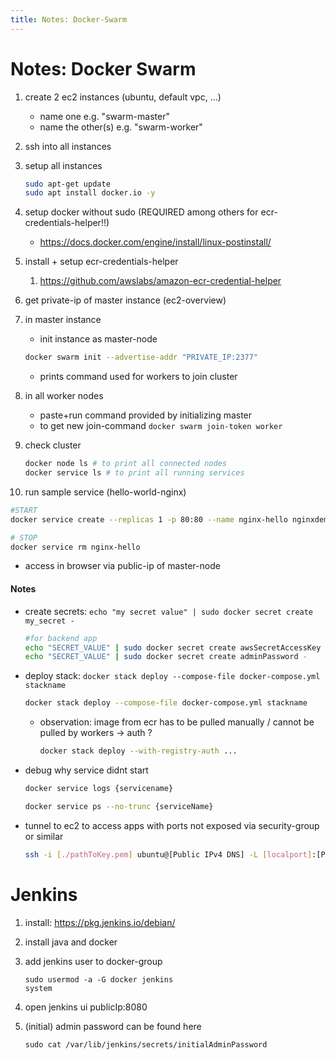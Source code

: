 ```yaml
---
title: Notes: Docker-Swarm
---
```




# Notes: Docker Swarm

1. create 2 ec2 instances (ubuntu, default vpc, ...)

   - name one e.g. "swarm-master"
   - name the other(s) e.g. "swarm-worker"

2. ssh into all instances

3. setup all instances

   ```bash
   sudo apt-get update
   sudo apt install docker.io -y
   ```

4. setup docker without sudo (REQUIRED among others for ecr-credentials-helper!!)

   - https://docs.docker.com/engine/install/linux-postinstall/

5. install + setup ecr-credentials-helper

   1. https://github.com/awslabs/amazon-ecr-credential-helper

6. get private-ip of master instance (ec2-overview)

7. in master instance

   - init instance as master-node

   ```bash
   docker swarm init --advertise-addr "PRIVATE_IP:2377"
   ```

   - prints command used for workers to join cluster

8. in all worker nodes

   - paste+run command provided by initializing master
   - to get new join-command `docker swarm join-token worker`

9. check cluster

   ```bash
   docker node ls # to print all connected nodes
   docker service ls # to print all running services
   ```

10. run sample service (hello-world-nginx)

   ```bash
   #START
   docker service create --replicas 1 -p 80:80 --name nginx-hello nginxdemos/hello
   
   # STOP
   docker service rm nginx-hello 
   ```

   - access in browser via public-ip of master-node

#### Notes

- create secrets: `echo "my secret value" | sudo docker secret create my_secret -`

  ```bash
  #for backend app
  echo "SECRET_VALUE" | sudo docker secret create awsSecretAccessKey -
  echo "SECRET_VALUE" | sudo docker secret create adminPassword -
  ```

- deploy stack: `docker stack deploy --compose-file docker-compose.yml stackname`

  ```bash
  docker stack deploy --compose-file docker-compose.yml stackname
  ```

  - observation:   image from ecr has to be pulled manually / cannot be pulled by workers -> auth ?
  
    ```bash
    docker stack deploy --with-registry-auth ...
    ```
  
- debug why service didnt start

  ```bash
  docker service logs {servicename}
  ```

  ```bash
  docker service ps --no-trunc {serviceName}
  ```

- tunnel to ec2 to access apps with ports not exposed via security-group or similar

  ```bash
  ssh -i [./pathToKey.pem] ubuntu@[Public IPv4 DNS] -L [localport]:[Public IPv4 DNS]:[remotePort]
  ```



# Jenkins

1. install: https://pkg.jenkins.io/debian/

2. install java and docker

3. add jenkins user to docker-group

   ```
   sudo usermod -a -G docker jenkins
   system
   ```

4. open jenkins ui publicIp:8080

5. (initial) admin password can be found here

   ```
   sudo cat /var/lib/jenkins/secrets/initialAdminPassword
   ```

    